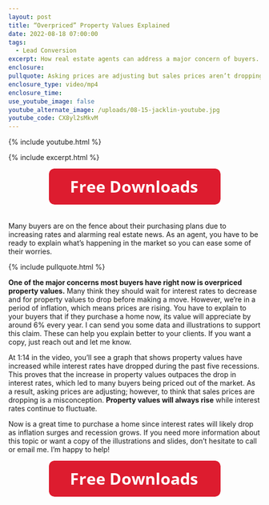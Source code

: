 ```yaml
---
layout: post
title: “Overpriced” Property Values Explained
date: 2022-08-18 07:00:00
tags:
  - Lead Conversion
excerpt: How real estate agents can address a major concern of buyers.
enclosure:
pullquote: Asking prices are adjusting but sales prices aren’t dropping.
enclosure_type: video/mp4
enclosure_time:
use_youtube_image: false
youtube_alternate_image: /uploads/08-15-jacklin-youtube.jpg
youtube_code: CX8yl2sMkvM
---
```

{% include youtube.html %}

{% include excerpt.html %}

<center><a href="https://join.gochicagolandhomes.com/contact.php"><img width="343" height="72" src="uploads/FreeDownloadsButton-343.png" /></a></center>

<center>&nbsp;</center>

Many buyers are on the fence about their purchasing plans due to increasing rates and alarming real estate news. As an agent, you have to be ready to explain what’s happening in the market so you can ease some of their worries.

{% include pullquote.html %}

**One of the major concerns most buyers have right now is overpriced property values.** Many think they should wait for interest rates to decrease and for property values to drop before making a move. However, we’re in a period of inflation, which means prices are rising. You have to explain to your buyers that if they purchase a home now, its value will appreciate by around 6% every year. I can send you some data and illustrations to support this claim. These can help you explain better to your clients. If you want a copy, just reach out and let me know.

At 1:14 in the video, you’ll see a graph that shows property values have increased while interest rates have dropped during the past five recessions. This proves that the increase in property values outpaces the drop in interest rates, which led to many buyers being priced out of the market. As a result, asking prices are adjusting; however, to think that sales prices are dropping is a misconception. **Property values will always rise** while interest rates continue to fluctuate.**&nbsp;**

Now is a great time to purchase a home since interest rates will likely drop as inflation surges and recession grows. If you need more information about this topic or want a copy of the illustrations and slides, don’t hesitate to call or email me. I’m happy to help\!

<center><a href="https://join.gochicagolandhomes.com/contact.php"><img width="343" height="72" src="uploads/FreeDownloadsButton-343.png" /></a></center>